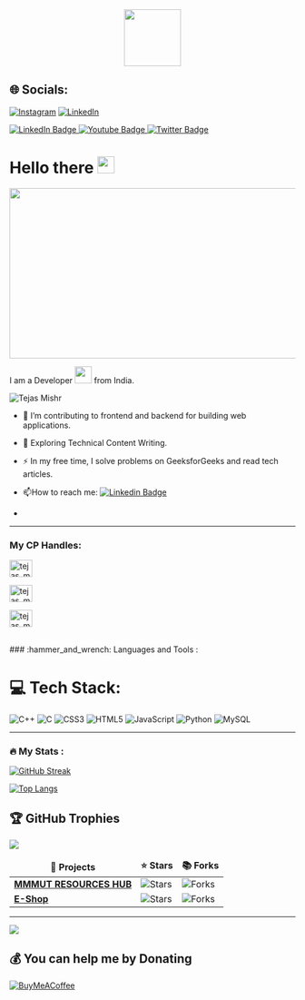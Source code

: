 <div id="header" align="center">
  <img src="https://media.giphy.com/media/M9gbBd9nbDrOTu1Mqx/giphy.gif" width="100"/>
</div>

## 🌐 Socials:
[![Instagram](https://img.shields.io/badge/Instagram-%23E4405F.svg?logo=Instagram&logoColor=white)](https://instagram.com/tejasmishr) [![LinkedIn](https://img.shields.io/badge/LinkedIn-%230077B5.svg?logo=linkedin&logoColor=white)](https://linkedin.com/in/tejasmishr) 

<div id="badges">
  <a href="https://www.linkedin.com/in/tejasmishr/">
    <img src="https://img.shields.io/badge/LinkedIn-blue?style=for-the-badge&logo=linkedin&logoColor=white" alt="LinkedIn Badge"/>
  </a>
  <a href="#">
    <img src="https://img.shields.io/badge/YouTube-red?style=for-the-badge&logo=youtube&logoColor=white" alt="Youtube Badge"/>
  </a>
  <a href="#">
    <img src="https://img.shields.io/badge/Twitter-blue?style=for-the-badge&logo=twitter&logoColor=white" alt="Twitter Badge"/>
  </a>
</div>

<h1>
  Hello there
  <img src="https://i.makeagif.com/media/6-05-2022/lHz0FP.gif" width="30px"/>
</h1>


<div align="center">
  <img src="https://media.giphy.com/media/dWesBcTLavkZuG35MI/giphy.gif" width="600" height="300"/>
</div>

I am a Developer <img src="https://media.giphy.com/media/WUlplcMpOCEmTGBtBW/giphy.gif" width="30"> from India.

<p align="left"> <img src="https://komarev.com/ghpvc/?username=tejasmishr&label=Profile%20views&color=0e75b6&style=flat" alt="Tejas Mishr" /> </p>

- :telescope: I’m contributing to frontend and backend for building web applications.

- :seedling: Exploring Technical Content Writing.

- :zap: In my free time, I solve problems on GeeksforGeeks and read tech articles.

- :mailbox:How to reach me: [![Linkedin Badge](https://img.shields.io/badge/-kakbar-blue?style=flat&logo=Linkedin&logoColor=white)](https://www.linkedin.com/in/tejasmishr/)
- 
---
<h3 align="left">My CP Handles:</h3>
<p align="left">
  
  <a href="https://codeforces.com/profile/tejas_mishr" target="blank"><img align="center" src="https://raw.githubusercontent.com/rahuldkjain/github-profile-readme-generator/master/src/images/icons/Social/codeforces.svg" alt="tejas_mishr" height="30" width="40" /></a>
  
<!--   <a href="https://www.codechef.com/users/tejas" target="blank"><img align="center" src="https://cdn.jsdelivr.net/npm/simple-icons@3.1.0/icons/codechef.svg" alt="tejas height="30" width="40" /></a> -->
  
  <a href="https://www.hackerrank.com/tejasmishr" target="blank"><img align="center" src="https://raw.githubusercontent.com/rahuldkjain/github-profile-readme-generator/master/src/images/icons/Social/hackerrank.svg" alt="tejas_mishr" height="30" width="40" /></a>
  
  <a href="https://www.leetcode.com/tejas_mishr" target="blank"><img align="center" src="https://raw.githubusercontent.com/rahuldkjain/github-profile-readme-generator/master/src/images/icons/Social/leet-code.svg" alt="tejas_mishr" height="30" width="40" /></a>
<!--   <a href="https://www.hackerearth.com/tejas" target="blank"><img align="center" src="https://raw.githubusercontent.com/rahuldkjain/github-profile-readme-generator/master/src/images/icons/Social/hackerearth.svg" alt="tejas" height="30" width="40" /></a> -->
<!--   <a href="https://auth.geeksforgeeks.org/user/username" target="blank"><img align="center" src="https://raw.githubusercontent.com/rahuldkjain/github-profile-readme-generator/master/src/images/icons/Social/geeks-for-geeks.svg" alt="tejas" height="30" width="40" /></a> -->
</p>
<br/>
### :hammer_and_wrench: Languages and Tools :


# 💻 Tech Stack:
![C++](https://img.shields.io/badge/c++-%2300599C.svg?style=for-the-badge&logo=c%2B%2B&logoColor=white) ![C](https://img.shields.io/badge/c-%2300599C.svg?style=for-the-badge&logo=c&logoColor=white) ![CSS3](https://img.shields.io/badge/css3-%231572B6.svg?style=for-the-badge&logo=css3&logoColor=white) ![HTML5](https://img.shields.io/badge/html5-%23E34F26.svg?style=for-the-badge&logo=html5&logoColor=white) ![JavaScript](https://img.shields.io/badge/javascript-%23323330.svg?style=for-the-badge&logo=javascript&logoColor=%23F7DF1E) ![Python](https://img.shields.io/badge/python-3670A0?style=for-the-badge&logo=python&logoColor=ffdd54) ![MySQL](https://img.shields.io/badge/mysql-%2300f.svg?style=for-the-badge&logo=mysql&logoColor=white)



---

### :fire: My Stats :
[![GitHub Streak](http://github-readme-streak-stats.herokuapp.com?user=tejasmishr&theme=dark&background=000000)](https://git.io/streak-stats)


[![Top Langs](https://github-readme-stats.vercel.app/api/top-langs/?username=tejasmishr&layout=compact&theme=vision-friendly-dark)](https://github.com/anuraghazra/github-readme-stats)

## 🏆 GitHub Trophies
![](https://github-profile-trophy.vercel.app/?username=tejasmishr&theme=radical&no-frame=false&no-bg=true&margin-w=4)


<table>
  <thead align="center">
    <tr border: none;>
      <td><b>🎁 Projects</b></td>
      <td><b>⭐ Stars</b></td>
      <td><b>📚 Forks</b></td>
    </tr>
  </thead>
  <tbody>
    <tr>
      <td><a href="https://github.com/tejasmishr/MMMUTRESO"><b>MMMUT RESOURCES HUB</b></a></td>
      <td><img alt="Stars" src="https://img.shields.io/static/v1?label=stars&message=6&color=343b41?color=blue"/></td>
      <td><img alt="Forks" src="https://img.shields.io/static/v1?label=forks&message=8&color=343b41?color=blue"/></td>
    </tr>
    <tr>
      <td><a href="https://github.com/tejasmishr/e-shop"><b>E-Shop</b></a></td>
      <td><img alt="Stars" src="https://img.shields.io/static/v1?label=stars&message=0&color=343b41?color=blue"/></td>
      <td><img alt="Forks" src="https://img.shields.io/static/v1?label=forks&message=0&color=343b41?color=blue"/></td>
    </tr>
  </tbody>
</table>





---
[![](https://visitcount.itsvg.in/api?id=tejasmishr&icon=0&color=0)](https://visitcount.itsvg.in)

  ## 💰 You can help me by Donating
  [![BuyMeACoffee](https://img.shields.io/badge/Buy%20Me%20a%20Coffee-ffdd00?style=for-the-badge&logo=buy-me-a-coffee&logoColor=black)](https://buymeacoffee.com/tejasmishr) 

